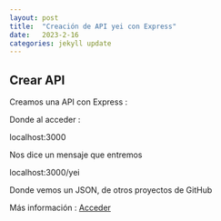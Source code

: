 ```yaml
---
layout: post
title:  "Creación de API yei con Express"
date:   2023-2-16
categories: jekyll update
---
```


## Crear API

Creamos una API con Express :

Donde al acceder  :

localhost:3000

Nos dice un mensaje que entremos

localhost:3000/yei

Donde vemos un JSON, de otros proyectos de GitHub


Más información : <a href="https://github.com/TripleYei/api_express">Acceder</a>



